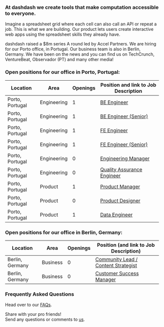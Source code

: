 ### At dashdash we create tools that make computation accessible to everyone.

Imagine a spreadsheet grid where each cell can also call an API or repeat a job. This is what we are building. Our product lets users create interactive web apps using the spreadsheet skills they already have. 

dashdash raised a $8m series A round led by Accel Partners. We are hiring for our Porto office, in Portugal. Our business team is also in Berlin, Germany. We have been on the news and you can find us on TechCrunch, VentureBeat, Observador (PT) and many other media!

### Open positions for our office in Porto, Portugal:

| Location        | Area         | Openings | Position and link to Job Description |
| --------------- | ------------ | -------- | --------------- |
| Porto, Portugal | Engineering  | 1        | [BE Engineer](/job%20descriptions/BE%20engineer_Porto.md) |
| Porto, Portugal | Engineering  | 1        | [BE Engineer (Senior)](/job%20descriptions/BE%20engineer%20(senior)_Porto.md) |
| Porto, Portugal | Engineering  | 1        | [FE Engineer](/job%20descriptions/FE%20engineer_Porto.md) |
| Porto, Portugal | Engineering  | 1        | [FE Engineer (Senior)](/job%20descriptions/FE%20engineer%20(senior)_Porto.md) |
| Porto, Portugal | Engineering  | 0        | [Engineering Manager](/job%20descriptions/Engineering%20Manager_Porto.md) |
| Porto, Portugal | Engineering  | 0        | [Quality Assurance Engineer](/job%20descriptions/QA%20Engineer.md) |
| Porto, Portugal | Product      | 1        | [Product Manager](/job%20descriptions/Product%20Manager_Porto.md) |
| Porto, Portugal | Product      | 0        | [Product Designer](/job%20descriptions/Product%20Designer.md) |
| Porto, Portugal | Product      | 1        | [Data Engineer](/job%20descriptions/Data%20Engineer.md)         |

### Open positions for our office in Berlin, Germany:

| Location        | Area         | Openings | Position (and link to Job Description) |
| --------------- | ------------ | -------- | --------------- |
| Berlin, Germany | Business     | 0        | [Community Lead / Content Strategist](https://github.com/dashdash/hiring/blob/master/job%20descriptions/Community%20Lead%20-%20Content%20Strategist_Berlin.md) |
| Berlin, Germany | Business     | 0        | [Customer Success Manager](https://github.com/dashdash/hiring/blob/master/job%20descriptions/Customer%20Success%20Manager_Berlin.md) |


### Frequently Asked Questions
Head over to our [FAQs](/FAQs.md).

Share with your pro friends!  
Send any questions or comments to [us](mailto:join@dashdash.com).
